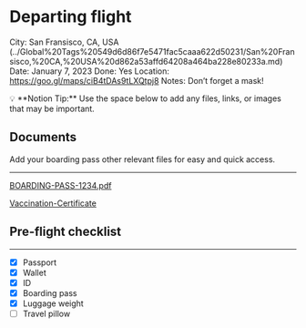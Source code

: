 # Departing flight

City: San Fransisco, CA, USA (../Global%20Tags%20549d6d86f7e5471fac5caaa622d50231/San%20Fransisco,%20CA,%20USA%20d862a53affd64208a464ba228e80233a.md)
Date: January 7, 2023
Done: Yes
Location: https://goo.gl/maps/ciB4tDAs9tLXQtpj8
Notes: Don’t forget a mask!

<aside>
💡 **Notion Tip:** Use the space below to add any files, links, or images that may be important.

</aside>

## Documents

Add your boarding pass other relevant files for easy and quick access.

---

[BOARDING-PASS-1234.pdf](Departing%20flight%206f4962e55a3e4bf087934513309997b1/BOARDING-PASS-1234.pdf)

[Vaccination-Certificate](Departing%20flight%206f4962e55a3e4bf087934513309997b1/BOARDING-PASS-1234.pdf)

## Pre-flight checklist

---

- [x]  Passport
- [x]  Wallet
- [x]  ID
- [x]  Boarding pass
- [x]  Luggage weight
- [ ]  Travel pillow